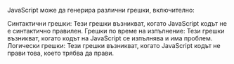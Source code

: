 JavaScript може да генерира различни грешки, включително:

Синтактични грешки: Тези грешки възникват, когато JavaScript кодът не е синтактично правилен.
Грешки по време на изпълнение: Тези грешки възникват, когато кодът на JavaScript се изпълнява и има проблем.
Логически грешки: Тези грешки възникват, когато JavaScript кодът не прави това, което трябва да прави.
